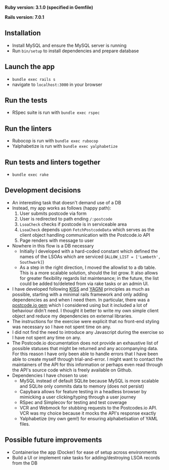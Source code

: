 **Ruby version: 3.1.0 (specified in Gemfile)**

**Rails version: 7.0.1**

## Installation
- Install MySQL and ensure the MySQL server is running
- Run `bin/setup` to install dependencies and prepare database

## Launch the app
- `bundle exec rails s`
- navigate to `localhost:3000` in your browser

## Run the tests
- RSpec suite is run with `bundle exec rspec`

## Run the linters
- Rubocop is run with `bundle exec rubocop`
- Yalphabetize is run with `bundle exec yalphabetize`

## Run tests and linters together
- `bundle exec rake`

## Development decisions
- An interesting task that doesn't demand use of a DB
- Instead, my app works as follows (happy path):
  1. User submits postcode via form
  2. User is redirected to path ending `/:postcode`
  3. `LsoaCheck` checks if postcode is in serviceable area
  4. `LsoaCheck` depends upon `FetchPostcodeData` which serves as the client object handling communication with the Postcode.io API
  5. Page renders with message to user
- Nowhere in this flow is a DB necessary
  - Initially I developed with a hard-coded constant which defined the names of the LSOAs which are serviced (`ALLOW_LIST = ['Lambeth', Southwark]`)
  - As a step in the right direction, I moved the allowlist to a db table. This is a more scalable solution, should the list grow. It also allows for greater flexibility regards list maintenance; in the future, the list could be added to/deleted from via rake tasks or an admin UI.
- I have developed following [KISS](https://en.wikipedia.org/wiki/KISS_principle) and [YAGNI](https://en.wikipedia.org/wiki/You_aren%27t_gonna_need_it) principles as much as possible, starting with a minimal rails framework and only adding dependencies as and when I need them. In particular, there was a [postcode.io gem](https://github.com/jamesruston/postcodes_io) which I considered using but it included a lot of behaviour didn't need. I thought it better to write my own simple client object and reduce my dependencies on external libraries.
- The instructions for the exercise were explicit that no front-end styling was necessary so I have not spent time on any.
- I did not find the need to introduce any Javascript during the exercise so I have not spent any time on any.
- The Postcode.io documentation does not provide an exhaustive list of possible statuses that might be returned and any accompanying data. For this reason I have only been able to handle errors that I have been able to create myself through trial-and-error. I might want to contact the maintainers of the API for this information or perhaps even read through the API's source code which is freely available on Github.
- Dependencies I have chosen to use:
  - MySQL instead of default SQLite because MySQL is more scalable and SQLite only commits data to memory (does not persist)
  - Capybara allows for feature testing in a headless browser by mimicking a user clicking/typing through a user journey
  - RSpec and Simplecov for testing and test coverage
  - VCR and Webmock for stubbing requests to the Postcodes.io API. VCR was my choice because it mocks the API's response exactly
  - Yalphabetize (my own gem!) for ensuring alphabetisation of YAML files.

## Possible future improvements
- Containerise the app (Docker) for ease of setup across environments
- Build a UI or implement rake tasks for adding/destroying LSOA records from the DB
